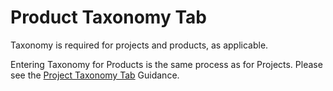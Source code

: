 # Product Taxonomy Tab

Taxonomy is required for projects and products, as applicable.

Entering Taxonomy for Products is the same process as for Projects. Please see the [Project Taxonomy Tab](../project-metadata-guidance/project-entry-guidance/project-taxonomy-tab.md) Guidance.
